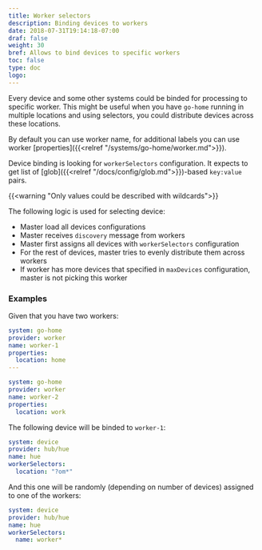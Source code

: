 ```yaml
---
title: Worker selectors
description: Binding devices to workers
date: 2018-07-31T19:14:18-07:00
draf: false
weight: 30
bref: Allows to bind devices to specific workers
toc: false
type: doc
logo:
---
```

Every device and some other systems could be binded for processing to specific worker. This might be useful when you have `go-home` running in multiple locations and using selectors, you could distribute devices across these locations.

By default you can use worker name, for additional labels you can use worker [properties]({{<relref "/systems/go-home/worker.md">}}).

Device binding is looking for `workerSelectors` configuration. It expects to get list of [glob]({{<relref "/docs/config/glob.md">}})-based `key:value` pairs. 

{{<warning "Only values could be described with wildcards">}}

The following logic is used for selecting device: 

* Master load all devices configurations
* Master receives `discovery` message from workers
* Master first assigns all devices with `workerSelectors` configuration 
* For the rest of devices, master tries to evenly distribute them across workers
* If worker has more devices that specified in `maxDevices` configuration, master is not picking this worker

### Examples

Given that you have two workers: 

```yaml
system: go-home
provider: worker
name: worker-1
properties:
  location: home
---

system: go-home
provider: worker
name: worker-2
properties:
  location: work
``` 

The following device will be binded to `worker-1`: 

```yaml
system: device
provider: hub/hue
name: hue
workerSelectors:
  location: "?om*"
```

And this one will be randomly (depending on number of devices) assigned to one of the workers: 

```yaml
system: device
provider: hub/hue
name: hue
workerSelectors:
  name: worker*
```